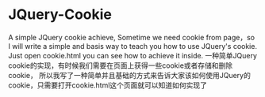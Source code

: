# JQuery-Cookie
A simple JQuery cookie achieve,
Sometime we need cookie from page，so I will write a simple and basis way to teach you how to use JQuery's cookie.
Just open cookie.html you can see how to achieve it inside.
一种简单JQuery cookie的实现，有时候我们需要在页面上获得一些cookie或者存储和删除cookie，
所以我写了一种简单并且基础的方式来告诉大家该如何使用JQuery的cookie，只需要打开cookie.html这个页面就可以知道如何实现了
